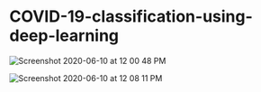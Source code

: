 # COVID-19-classification-using-deep-learning

![Screenshot 2020-06-10 at 12 00 48 PM](https://user-images.githubusercontent.com/66628385/84234567-1e0ab280-ab12-11ea-8bd2-f4786d4596e9.png)

![Screenshot 2020-06-10 at 12 08 11 PM](https://user-images.githubusercontent.com/66628385/84235303-42b35a00-ab13-11ea-9065-9517415fa23c.png)
